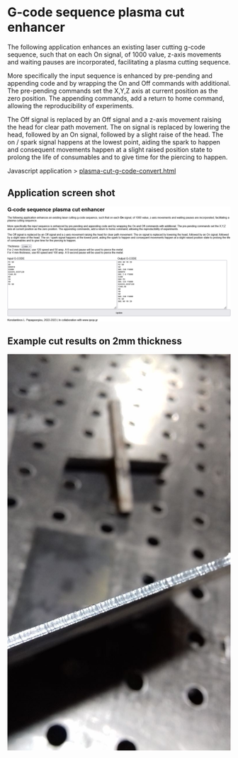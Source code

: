 # G-code sequence plasma cut enhancer

The following application enhances an existing laser cutting g-code sequence, such that on each On signal, of 1000 value, z-axis movements and waiting pauses are incorporated, facilitating a plasma cutting sequence.

More specifically the input sequence is enhanced by pre-pending and appending code and by wrapping the On and Off commands with additional. The pre-pending commands set the X,Y,Z axis at current position as the zero position. The appending commands, add a return to home command, allowing the reproducibility of experiments.

The Off signal is replaced by an Off signal and a z-axis movement raising the head for clear path movement. The on signal is replaced by lowering the head, followed by an On signal, followed by a slight raise of the head. The on / spark signal happens at the lowest point, aiding the spark to happen and consequent movements happen at a slight raised position state to prolong the life of consumables and to give time for the piercing to happen.

Javascript application > <a target="blank" href="https://github.com/meltoner/g-code-plasma-cutting/blob/main/plasma-cut-g-code-convert.html">plasma-cut-g-code-convert.html</a>

## Application screen shot
<img src="https://github.com/meltoner/g-code-plasma-cutting/blob/main/screen.png">

## Example cut results on 2mm thickness
<img src="https://github.com/meltoner/g-code-plasma-cutting/blob/main/clean_cut.jpg">
